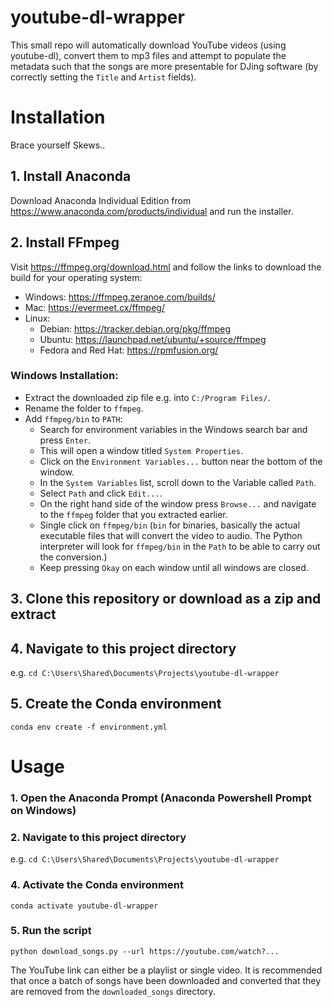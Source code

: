 # youtube-dl-wrapper

This small repo will automatically download YouTube videos (using youtube-dl), convert them to mp3 files and attempt to populate the metadata such that the songs are more presentable for DJing software (by correctly setting the `Title` and `Artist` fields).

# Installation

Brace yourself Skews..

## 1. Install Anaconda

Download Anaconda Individual Edition from https://www.anaconda.com/products/individual and run the installer.

## 2. Install FFmpeg

Visit https://ffmpeg.org/download.html and follow the links to download the build for your operating system:
- Windows: https://ffmpeg.zeranoe.com/builds/
- Mac: https://evermeet.cx/ffmpeg/
- Linux:
    - Debian: https://tracker.debian.org/pkg/ffmpeg
    - Ubuntu: https://launchpad.net/ubuntu/+source/ffmpeg
    - Fedora and Red Hat: https://rpmfusion.org/

### Windows Installation:

- Extract the downloaded zip file e.g. into `C:/Program Files/`.
- Rename the folder to `ffmpeg`.
- Add `ffmpeg/bin` to `PATH`:
    - Search for environment variables in the Windows search bar and press `Enter`.
    - This will open a window titled `System Properties`.
    - Click on the `Environment Variables...` button near the bottom of the window.
    - In the `System Variables` list, scroll down to the Variable called `Path`.
    - Select `Path` and click `Edit...`.
    - On the right hand side of the window press `Browse...` and navigate to the `ffmpeg` folder that you extracted earlier.
    - Single click on `ffmpeg/bin` (`bin` for binaries, basically the actual executable files that will convert the video to audio. The Python interpreter will look for `ffmpeg/bin` in the `Path` to be able to carry out the conversion.)
    - Keep pressing `Okay` on each window until all windows are closed.

## 3. Clone this repository or download as a zip and extract

## 4. Navigate to this project directory

e.g. `cd C:\Users\Shared\Documents\Projects\youtube-dl-wrapper`

## 5. Create the Conda environment

`conda env create -f environment.yml`

# Usage

### 1. Open the Anaconda Prompt (Anaconda Powershell Prompt on Windows)

### 2. Navigate to this project directory

e.g. `cd C:\Users\Shared\Documents\Projects\youtube-dl-wrapper`

### 4. Activate the Conda environment

`conda activate youtube-dl-wrapper`

### 5. Run the script

`python download_songs.py --url https://youtube.com/watch?...`

The YouTube link can either be a playlist or single video.
It is recommended that once a batch of songs have been downloaded and converted that they are removed from the `downloaded_songs` directory.